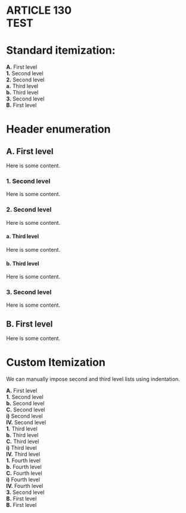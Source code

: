 # ARTICLE 130 <br> TEST

# Standard itemization:

<div class="lvl1"><b>A.</b> First level</div>
<div class="lvl2"><b>1.</b> Second level</div>
<div class="lvl2"><b>2.</b> Second level</div>
<div class="lvl3"><b>a.</b> Third level</div>
<div class="lvl3"><b>b.</b> Third level</div>
<div class="lvl2"><b>3.</b> Second level</div>
<div class="lvl1"><b>B.</b> First level</div>

# Header enumeration

## A. First level
Here is some content.

### 1. Second level
Here is some content.

### 2. Second level
Here is some content.

#### a. Third level
Here is some content.

#### b. Third level
Here is some content.

### 3. Second level
Here is some content.

## B. First level
Here is some content.

# Custom Itemization
We can manually impose second and third level lists using indentation.

<div class="lvl1"><b>A.</b> First level</div>
<div class="lvl3"><b>1.</b> 
 Second level</div>
<div class="lvl3"><b>b.</b> 
 Second level</div>
<div class="lvl3"><b>C.</b> 
 Second level</div>
<div class="lvl3"><b>i)</b> 
 Second level</div>
<div class="lvl3"><b>IV.</b> 
 Second level</div>
<div class="lvl4"><b>1.</b> 
 Third level</div>
<div class="lvl4"><b>b.</b> 
 Third level</div>
<div class="lvl4"><b>C.</b> 
 Third level</div>
<div class="lvl4"><b>i)</b> 
 Third level</div>
<div class="lvl4"><b>IV.</b> 
 Third level</div>
<div class="lvl5"><b>1.</b> 
 Fourth level</div>
<div class="lvl5"><b>b.</b> 
 Fourth level</div>
<div class="lvl5"><b>C.</b> 
 Fourth level</div>
<div class="lvl5"><b>i)</b> 
 Fourth level</div>
<div class="lvl5"><b>IV.</b> 
 Fourth level</div>
<div class="lvl3"><b>3.</b> 
 Second level</div>
<div class="lvl1"><b>B.</b> First level</div>
<div class="lvl1"><b>B.</b> First level</div>
